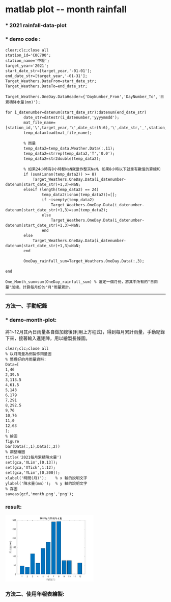 # matlab plot -- month rainfall
### * 2021 rainfall-data-plot
### * demo code : 

```
clear;clc;close all
station_id='C0C700';
station_name='中壢';
target_year='2021';
start_date_str=[target_year,'-01-01'];
end_date_str=[target_year,'-01-31'];
Target_Weathers.DateFrom=start_date_str;
Target_Weathers.DateTo=end_date_str;       

Target_Weathers.OneDay.DataHeader={'DayNumber_From','DayNumber_To','日累積降水量(mm)'};

for i_datenumber=datenum(start_date_str):datenum(end_date_str)
        date_str=datestr(i_datenumber,'yyyymmdd');
        mat_file_name=[station_id,'\',target_year,'\',date_str(5:6),'\',date_str,'_',station_id,'.mat'];
        temp_data=load(mat_file_name);
       
        % 雨量
        temp_data2=temp_data.Weather.Data(:,11);
        temp_data2=strrep(temp_data2,'T','0.0');
        temp_data2=str2double(temp_data2);
       
        % 如果24小時有8小時都NaN就當作整天NaN，如果8小時以下就拿有數值的算總和
        if (sum(isnan(temp_data2)) >= 8)
            Target_Weathers.OneDay.Data(i_datenumber-datenum(start_date_str)+1,3)=NaN;
        elseif (length(temp_data2) == 24)
                temp_data2(isnan(temp_data2))=[];
                if ~isempty(temp_data2)
                    Target_Weathers.OneDay.Data(i_datenumber-datenum(start_date_str)+1,3)=sum(temp_data2);
                else
                    Target_Weathers.OneDay.Data(i_datenumber-datenum(start_date_str)+1,3)=NaN;
                end
        else
            Target_Weathers.OneDay.Data(i_datenumber-datenum(start_date_str)+1,3)=NaN;
        end
        
        OneDay_rainfall_sum=Target_Weathers.OneDay.Data(:,3);

end

One_Month_sum=sum(OneDay_rainfall_sum) % 選定一個月份，將其中所有的"日雨量"加總，計算每月份的"月"雨量累計。

```
-----------

### 方法一、手動紀錄 

### * demo-month-plot:

將1~12月其內日雨量各自做加總後(利用上方程式)，得到每月累計雨量，手動紀錄下來，接著輸入進矩陣，用以繪製長條圖。<br>

```
clear;clc;close all
% 以月雨量為例製作雨量圖
% 整理好的月雨量資料:
Data=[
1,46
2,39.5
3,113.5
4,61.5
5,143
6,179
7,291
8,292.5
9,76
10,76
11,0
12,63
];
% 繪圖
figure
bar(Data(:,1),Data(:,2))
% 調整繪圖
title('2021每月累積降水量')
set(gca,'XLim',[0,13]);
set(gca,'XTick',1:12);
set(gca,'YLim',[0,300]);
xlabel('時間(月)');	% x 軸的說明文字
ylabel('降水量(mm)');	% y 軸的說明文字
% 存圖
saveas(gcf,'month.png','png');
```
### result:

<p align="left"><img src='https://raw.githubusercontent.com/luoyan109/matlab-rainfall-plot/main/plot%20image/month.png' width="55%" height="55%"></p>

### 方法二、使用年報表繪製:



